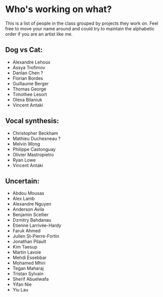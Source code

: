 # Who's working on what?
This is a list of people in the class grouped by projects they work on.
Feel free to move your name around and could try to maintain the
alphabetic order if you are an artist like me.

## Dog vs Cat:
- Alexandre Lehoux
- Assya Trofimov
- Danlan Chen ?
- Florian Bordes
- Guillaume Berger
- Thomas George
- Timothee Lesort
- Olexa Bilaniuk
- Vincent Antaki

## Vocal synthesis:
- Christopher Beckham
- Mathieu Duchesneau ?
- Melvin Wong
- Philippe Castonguay
- Olivier Mastropietro
- Ryan Lowe
- Vincent Antaki

## Uncertain:
- Abdou Mousas
- Alex Lamb
- Alexandre Nguyen
- Anderson Avila
- Benjamin Scellier
- Dzmitry Bahdanau
- Etienne Larrivée-Hardy
- Faruk Ahmed
- Julien St-Pierre-Fortin
- Jonathan Pilault
- Kim Taesup
- Martin Lavoie
- Mehdi Essebbar
- Mohamed Mhiri
- Tegan Maharaj
- Tristan Sylvain
- Sherif Abuelwafa
- Yifan Nie
- Yiu Lau
